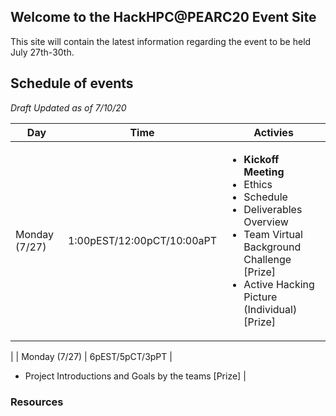 ## Welcome to the HackHPC@PEARC20 Event Site

This site will contain the latest information regarding the event to be held July 27th-30th.

## Schedule of events
_Draft Updated as of 7/10/20_

| Day | Time | Activies |
|-----------|------------------------|----------------------------|
| Monday (7/27) | 1:00pEST/12:00pCT/10:00aPT |  <ul><li>**Kickoff Meeting**</li><li>Ethics</li><li>Schedule</li><li>Deliverables Overview</li><li>Team Virtual Background Challenge [Prize]</li><li>Active Hacking Picture (Individual)  [Prize]</li></ul>
|
| Monday (7/27) | 6pEST/5pCT/3pPT |  
- Project Introductions and Goals by the teams [Prize]
|



### Resources


